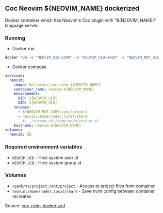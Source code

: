 ## Coc Neovim ${NEOVIM_NAME} dockerized

Docker container which has Neovim's Coc plugin with "${NEOVIM_NAME}" language server.

### Running
- Docker run
```sh
docker run -e "NEOVIM_UID=1000" -e "NEOVIM_GID=1000" -e "NEOVIM_MNT_DIR=/path/to/project" -v /path/to/project:/mnt/project kolserdav/coc-neovim-${NEOVIM_NAME}:latest 
```
- Docker compose
```yml
services:
  neovim:
    image: kolserdav/coc-nvim-${NEOVIM_NAME}
    container_name: neovim-${NEOVIM_NAME}
    environment:
      UID: ${NEOVIM_UID}
      GID: ${NEOVIM_GID}
    volumes:
      - ${NEOVIM_MNT_DIR}:/mnt/project
      - neovim:/home/node/.local/share
        #- ./custom.sh:/home/node/custom.sh
    hostname: neovim-${NEOVIM_NAME}
volumes:
  neovim: {}
```

### Required environment variables
- `NEOVIM_UID` - Host system user id
- `NEOVIM_GID` - Host system group id
### Volumes
- `/path/to/project:/mnt/project` - Access to project files from container
- `neovim:/home/node/.local/share` - Save nvim config between container recreates

Source: [coc-nvim-dockerized](https://github.com/kolserdav/coc-nvim-dockerized)